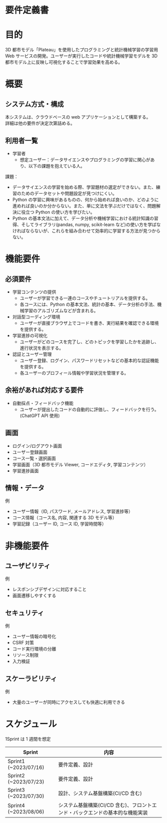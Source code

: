 # 要件定義書

# 目的

3D 都市モデル「Plateau」を使用したプログラミングと統計機械学習の学習用 Web サービスの開発。ユーザーが実行したコードや統計機械学習モデルを 3D 都市モデル上に反映し可視化することで学習効果を高める。

# 概要

## システム方式・構成

本システムは、クラウドベースの web アプリケーションとして構築する。 <br>
詳細は他の要件が決定次第詰める。

## 利用者一覧

- 学習者<br>
  - 想定ユーザー：データサイエンスやプログラミングの学習に関心があり、以下の課題を抱えている人。

課題：

- データサイエンスの学習を始める際、学習題材の選定ができない。また、練習のためのデータセットや問題設定が見つけにくい。
- Python の学習に興味があるものの、何から始めれば良いのか、どのように進めれば良いのか分からない。また、単に文法を学ぶだけではなく、問題解決に役立つ Python の使い方を学びたい。
- Python の基本文法に加えて、データ分析や機械学習における統計知識の習得、そしてライブラリ(pandas, numpy, scikit-learn など)の使い方を学ばなければならないが、これらを組み合わせて効率的に学習する方法が見つからない。

# 機能要件

## 必須要件

- 学習コンテンツの提供
  - ユーザーが学習できる一連のコースやチュートリアルを提供する。
  - 各コースには、Python の基本文法、統計の基本、データ分析の手法、機械学習のアルゴリズムなどが含まれる。
- 対話型コーディング環境
  - ユーザーが直接ブラウザ上でコードを書き、実行結果を確認できる環境を提供する。
- 学習進捗の可視化
  - ユーザーがどのコースを完了し、どのトピックを学習したかを追跡し、進行状況を表示する。
- 認証とユーザー管理
  - ユーザー登録、ログイン、パスワードリセットなどの基本的な認証機能を提供する。
  - 各ユーザーのプロフィール情報や学習状況を管理する。

## 余裕があれば対応する要件

- 自動採点・フィードバック機能
  - ユーザーが提出したコードの自動的に評価し、フィードバックを行う。(ChatGPT API 使用)

## 画面

- ログイン/ログアウト画面
- ユーザー登録画面
- コース一覧・選択画面
- 学習画面（3D 都市モデル Viewer, コードエディタ, 学習コンテンツ）
- 学習進捗画面

## 情報・データ

例

- ユーザー情報（ID, パスワード, メールアドレス, 学習進捗等）
- コース情報（コース名, 内容, 関連する 3D モデル等）
- 学習記録（ユーザー ID, コース ID, 学習時間等）

# 非機能要件

## ユーザビリティ

例

- レスポンシブデザインに対応すること
- 画面遷移しやすくする

## セキュリティ

例

- ユーザー情報の暗号化
- CSRF 対策
- コード実行環境の分離
- リソース制限
- 入力検証

## スケーラビリティ

例

- 大量のユーザーが同時にアクセスしても快適に利用できる

# スケジュール

1Sprint は 1 週間を想定

| Sprint                | 内容                                                                         |
| --------------------- | ---------------------------------------------------------------------------- |
| Sprint1 (~2023/07/16) | 要件定義、設計                                                               |
| Sprint2 (~2023/07/23) | 要件定義、設計                                                               |
| Sprint3 (~2023/07/30) | 設計、システム基盤構築(CI/CD 含む)                                           |
| Sprint4 (~2023/08/06) | システム基盤構築(CI/CD 含む)、フロントエンド・バックエンドの基本的な機能実装 |
